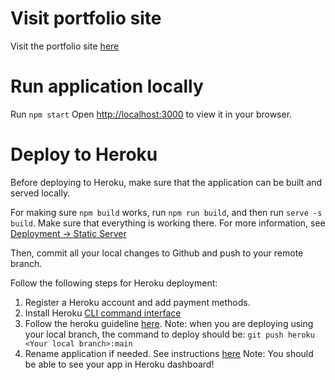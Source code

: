 # Visit portfolio site
Visit the portfolio site [here](https://linglp-portfolio-f62c063d84a8.herokuapp.com/)

# Run application locally 
Run `npm start`
Open [http://localhost:3000](http://localhost:3000) to view it in your browser.

# Deploy to Heroku 
Before deploying to Heroku, make sure that the application can be built and served locally. 

For making sure `npm build` works, run `npm run build`, and then run `serve -s build`. Make sure that everything is working there. For more information, see [Deployment -> Static Server](https://create-react-app.dev/docs/deployment/#static-server)

Then, commit all your local changes to Github and push to your remote branch. 

Follow the following steps for Heroku deployment: 
1. Register a Heroku account and add payment methods. 
2. Install Heroku [CLI command interface](https://devcenter.heroku.com/articles/heroku-cli)
3. Follow the heroku guideline [here](https://blog.heroku.com/deploying-react-with-zero-configuration). Note: when you are deploying using your local branch, the command to deploy should be: `git push heroku <Your local branch>:main`
4. Rename application if needed. See instructions [here](https://devcenter.heroku.com/articles/renaming-apps#updating-git-remotes)
Note: You should be able to see your app in Heroku dashboard!